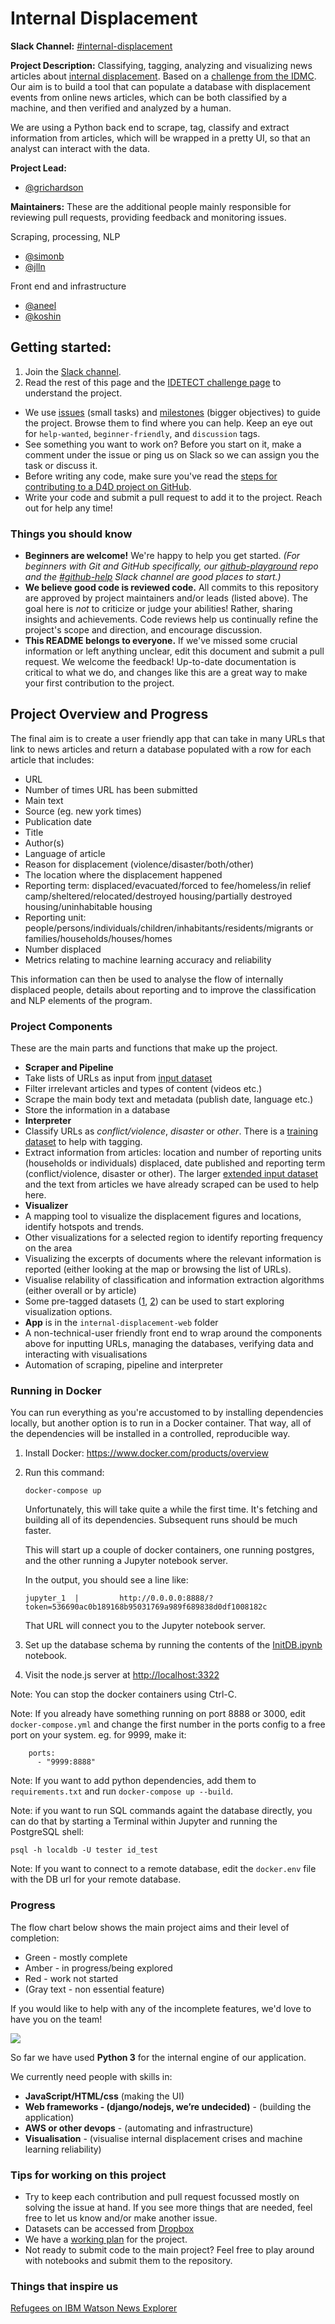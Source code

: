 # Internal Displacement

**Slack Channel:** [#internal-displacement](https://datafordemocracy.slack.com/messages/internal-displacement/)

**Project Description:**  Classifying, tagging, analyzing and visualizing news articles about [internal displacement](https://en.wikipedia.org/wiki/Internally_displaced_person). Based on a [challenge from the IDMC](https://unite.un.org/ideas/content/idetect). Our aim is to build a tool that can populate a database with displacement events from online news articles, which can be both classified by a machine, and then verified and analyzed by a human. 

We are using a Python back end to scrape, tag, classify and extract information from articles, which will be wrapped in a pretty UI, so that an analyst can interact with the data.

**Project Lead:**  

- [@grichardson](https://datafordemocracy.slack.com/messages/@grichardson/)

**Maintainers:** These are the additional people mainly responsible for reviewing pull requests, providing feedback and monitoring issues.

Scraping, processing, NLP
- [@simonb](https://datafordemocracy.slack.com/messages/@simonb/)
- [@jlln](https://datafordemocracy.slack.com/messages/@jlln/)

Front end and infrastructure
- [@aneel](https://datafordemocracy.slack.com/messages/@aneel/)
- [@koshin](https://datafordemocracy.slack.com/messages/@koshin/)

## Getting started:

1. Join the [Slack channel]((https://datafordemocracy.slack.com/messages/internal-displacement/)).
2. Read the rest of this page and the [IDETECT challenge page](https://unite.un.org/ideas/content/idetect) to understand the project.
* We use [issues](https://github.com/Data4Democracy/internal-displacement/issues) (small tasks) and [milestones](https://github.com/Data4Democracy/internal-displacement/milestones) (bigger objectives) to guide the project. Browse them to find where you can help. Keep an eye out for `help-wanted`, `beginner-friendly`, and `discussion` tags. 
* See something you want to work on? Before you start on it, make a comment under the issue or ping us on Slack so we can assign you the task or discuss it.
* Before writing any code, make sure you've read the [steps for contributing to a D4D project on GitHub](https://github.com/Data4Democracy/github-playground).
* Write your code and submit a pull request to add it to the project. Reach out for help any time!

### Things you should know

* **Beginners are welcome!** We're happy to help you get started. *(For beginners with Git and GitHub specifically, our [github-playground](https://github.com/Data4Democracy/github-playground) repo and the [#github-help](https://datafordemocracy.slack.com/messages/github-help/) Slack channel are good places to start.)*
* **We believe good code is reviewed code.** All commits to this repository are approved by project maintainers and/or leads (listed above). The goal here is *not* to criticize or judge your abilities! Rather, sharing insights and achievements. Code reviews help us continually refine the project's scope and direction, and encourage discussion.
* **This README belongs to everyone.** If we've missed some crucial information or left anything unclear, edit this document and submit a pull request. We welcome the feedback! Up-to-date documentation is critical to what we do, and changes like this are a great way to make your first contribution to the project.

## Project Overview and Progress

The final aim is to create a user friendly app that can take in many URLs that link to news articles and return a database populated with a row for each article that includes:

- URL
- Number of times URL has been submitted
- Main text
- Source (eg. new york times)
- Publication date
- Title
- Author(s)
- Language of article
- Reason for displacement (violence/disaster/both/other)
- The location where the displacement happened
- Reporting term: displaced/evacuated/forced to fee/homeless/in relief camp/sheltered/relocated/destroyed housing/partially destroyed housing/uninhabitable housing
- Reporting unit: people/persons/individuals/children/inhabitants/residents/migrants or families/households/houses/homes
- Number displaced
- Metrics relating to machine learning accuracy and reliability

This information can then be used to analyse the flow of internally displaced people, details about reporting and to improve the classification and NLP elements of the program.

### Project Components

These are the main parts and functions that make up the project.

* **Scraper and Pipeline**
 * Take lists of URLs as input from [input dataset](https://www.dropbox.com/s/c2vzdzrljlrn3y0/idmc_uniteideas_input_url.csv?dl=0)
 * Filter irrelevant articles and types of content (videos etc.)
 * Scrape the main body text and metadata (publish date, language etc.)
 * Store the information in a database
* **Interpreter**
 * Classify URLs as *conflict/violence*, *disaster* or *other*. There is a [training dataset](https://www.dropbox.com/s/50sgd3mztuhf5f6/training_dataset.csv?dl=0) to help with tagging.
 * Extract information from articles: location and number of reporting units (households or individuals) displaced, date published and reporting term (conflict/violence, disaster or other). The larger [extended input dataset](https://www.dropbox.com/s/2qt52uy1g3ci4rr/idmc_uniteideas_input_full.csv?dl=0) and the text from articles we have already scraped can be used to help here.
* **Visualizer**
 * A mapping tool to visualize the displacement figures and locations, identify hotspots and trends.
 * Other visualizations for a selected region to identify reporting frequency on the area
 * Visualizing the excerpts of documents where the relevant information is reported (either looking at the map or browsing the list of URLs).
 * Visualise relability of classification and information extraction algorithms (either overall or by article)
 * Some pre-tagged datasets ([1](https://www.dropbox.com/s/p42dq6gxvdugo3d/counts_displaced_idmc_uniteideas_input_full_conflict_tag.csv?dl=0), [2](https://www.dropbox.com/s/0h71jlfc5tmm7bk/counts_evacuation_idmc_uniteideas_input_full_conflict_tag.csv?dl=0)) can be used to start exploring visualization options.
* **App** is in the `internal-displacement-web` folder
 * A non-technical-user friendly front end to wrap around the components above for inputting URLs, managing the databases, verifying data and interacting with visualisations
 * Automation of scraping, pipeline and interpreter

### Running in Docker

You can run everything as you're accustomed to by installing dependencies locally, but
another option is to run in a Docker container. That way, all of the dependencies will
be installed in a controlled, reproducible way.

1. Install Docker: https://www.docker.com/products/overview

2. Run this command:

   ```
   docker-compose up
   ```

   Unfortunately, this will take quite a while the first time. It's fetching and building
   all of its dependencies. Subsequent runs should be much faster.

   This will start up a couple of docker containers, one running postgres, and the other
   running a Jupyter notebook server.

   In the output, you should see a line like:
   ```
   jupyter_1  |         http://0.0.0.0:8888/?token=536690ac0b189168b95031769a989f689838d0df1008182c
   ```

   That URL will connect you to the Jupyter notebook server.

3. Set up the database schema by running the contents of the
[InitDB.ipynb](http://0.0.0.0:8888/notebooks/InitDB.ipynb) notebook.


4. Visit the node.js server at [http://localhost:3322](http://localhost:3000)

Note: You can stop the docker containers using Ctrl-C.

Note: If you already have something running on port 8888 or 3000, edit `docker-compose.yml` and change the first
number in the ports config to a free port on your system. eg. for 9999, make it:
```
    ports:
      - "9999:8888"
```

Note: If you want to add python dependencies, add them to `requirements.txt` and run `docker-compose up --build`.

Note: if you want to run SQL commands againt the database directly, you can do
that by starting a Terminal within Jupyter and running the PostgreSQL shell:
```
psql -h localdb -U tester id_test

```

Note: If you want to connect to a remote database, edit the `docker.env` file with the DB url for your remote database.


### Progress

The flow chart below shows the main project aims and their level of completion:

- Green - mostly complete
- Amber - in progress/being explored
- Red - work not started
- (Gray text - non essential feature)

If you would like to help with any of the incomplete features, we'd love to have you on the team!

![](images/internal-displacement-plan.png?raw=true)

So far we have used **Python 3** for the internal engine of our application. 

We currently need people with skills in:

- **JavaScript/HTML/css** (making the UI)
- **Web frameworks - (django/nodejs, we’re undecided)** - (building the application)
- **AWS or other devops** - (automating and infrastructure)
- **Visualisation** - (visualise internal displacement crises and machine learning reliability)

### Tips for working on this project

- Try to keep each contribution and pull request focussed mostly on solving the issue at hand. If you see more things that are needed, feel free to let us know and/or make another issue.
- Datasets can be accessed from [Dropbox](https://www.dropbox.com/sh/59lyts9d4ar1jcc/AADMyxDSQC_NGbpaPiuDGJ2ha?dl=0)
- We have a [working plan](workplan.md) for the project.
- Not ready to submit code to the main project? Feel free to play around with notebooks and submit them to the repository.


### Things that inspire us

[Refugees on IBM Watson News Explorer](http://news-explorer.mybluemix.net/?query=Refugees&type=unconstrained)
